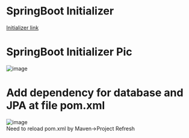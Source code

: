 # SpringBoot Initializer
[Initializer link](https://start.spring.io/#!type=maven-project&language=java&platformVersion=3.4.4&packaging=jar&jvmVersion=17&groupId=com.cruduser.app&artifactId=springboot_simplecrud_mysql&name=RestAPI&description=Simple%20crud%20reset%20API&packageName=com.cruduser.app.springboot_simplecrud_mysql&dependencies=web)

# SpringBoot Initializer Pic
![image](https://github.com/user-attachments/assets/d1b450b2-e20b-4b70-a2f0-76a7e78a0edf)

# Add dependency for database and JPA at file pom.xml
![image](https://github.com/user-attachments/assets/c26f7c3f-940a-4131-b4a8-b79da821d30a)<br/>
Need to reload pom.xml by Maven->Project Refresh
